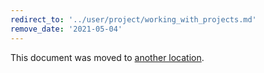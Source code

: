 ```yaml
---
redirect_to: '../user/project/working_with_projects.md'
remove_date: '2021-05-04'
---
```


This document was moved to [another location](../user/project/working_with_projects.md).

<!-- This redirect file can be deleted after <2021-05-04>. -->
<!-- Before deletion, see: https://docs.gitlab.com/ee/development/documentation/#move-or-rename-a-page -->